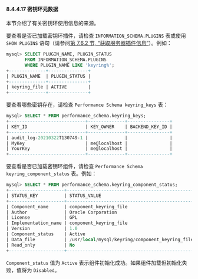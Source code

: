 #### 8.4.4.17 密钥环元数据

本节介绍了有关密钥环使用信息的来源。

要查看是否已加载密钥环插件，请检查 `INFORMATION_SCHEMA.PLUGINS` 表或使用 `SHOW PLUGINS` 语句（请参阅[第 7.6.2 节, “获取服务器插件信息”](#7.6.2)）。例如：

```sql
mysql> SELECT PLUGIN_NAME, PLUGIN_STATUS
       FROM INFORMATION_SCHEMA.PLUGINS
       WHERE PLUGIN_NAME LIKE 'keyring%';
+--------------+---------------+
| PLUGIN_NAME  | PLUGIN_STATUS |
+--------------+---------------+
| keyring_file | ACTIVE        |
+--------------+---------------+
```

要查看哪些密钥存在，请检查 `Performance Schema keyring_keys` 表：

```sql
mysql> SELECT * FROM performance_schema.keyring_keys;
+-----------------------------+--------------+----------------+
| KEY_ID                      | KEY_OWNER    | BACKEND_KEY_ID |
+-----------------------------+--------------+----------------+
| audit_log-20210322T130749-1 |              |                |
| MyKey                       | me@localhost |                |
| YourKey                     | me@localhost |                |
+-----------------------------+--------------+----------------+
```

要查看是否已加载密钥环组件，请检查 `Performance Schema keyring_component_status` 表。例如：

```sql
mysql> SELECT * FROM performance_schema.keyring_component_status;
+---------------------+-------------------------------------------------+
| STATUS_KEY          | STATUS_VALUE                                    |
+---------------------+-------------------------------------------------+
| Component_name      | component_keyring_file                          |
| Author              | Oracle Corporation                              |
| License             | GPL                                             |
| Implementation_name | component_keyring_file                          |
| Version             | 1.0                                             |
| Component_status    | Active                                          |
| Data_file           | /usr/local/mysql/keyring/component_keyring_file |
| Read_only           | No                                              |
+---------------------+-------------------------------------------------+
```

`Component_status` 值为 `Active` 表示组件初始化成功。如果组件加载但初始化失败，值将为 `Disabled`。